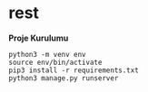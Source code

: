 # rest

**Proje Kurulumu**

```
python3 -m venv env
source env/bin/activate
pip3 install -r requirements.txt
python3 manage.py runserver
```

